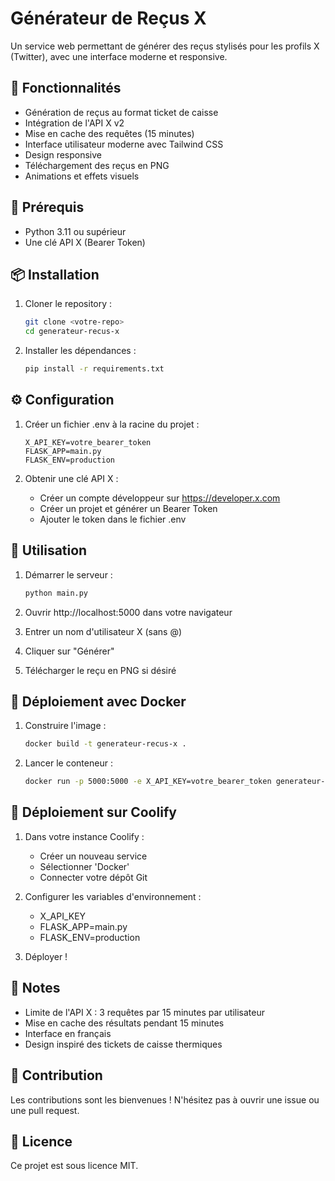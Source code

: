 # Générateur de Reçus X

Un service web permettant de générer des reçus stylisés pour les profils X (Twitter), avec une interface moderne et responsive.

## 🌟 Fonctionnalités

- Génération de reçus au format ticket de caisse
- Intégration de l'API X v2
- Mise en cache des requêtes (15 minutes)
- Interface utilisateur moderne avec Tailwind CSS
- Design responsive
- Téléchargement des reçus en PNG
- Animations et effets visuels

## 🔧 Prérequis

- Python 3.11 ou supérieur
- Une clé API X (Bearer Token)

## 📦 Installation

1. Cloner le repository :
   ```bash
   git clone <votre-repo>
   cd generateur-recus-x
   ```

2. Installer les dépendances :
   ```bash
   pip install -r requirements.txt
   ```

## ⚙️ Configuration

1. Créer un fichier .env à la racine du projet :
   ```env
   X_API_KEY=votre_bearer_token
   FLASK_APP=main.py
   FLASK_ENV=production
   ```

2. Obtenir une clé API X :
   - Créer un compte développeur sur https://developer.x.com
   - Créer un projet et générer un Bearer Token
   - Ajouter le token dans le fichier .env

## 🚀 Utilisation

1. Démarrer le serveur :
   ```bash
   python main.py
   ```

2. Ouvrir http://localhost:5000 dans votre navigateur
3. Entrer un nom d'utilisateur X (sans @)
4. Cliquer sur "Générer"
5. Télécharger le reçu en PNG si désiré

## 🐳 Déploiement avec Docker

1. Construire l'image :
   ```bash
   docker build -t generateur-recus-x .
   ```

2. Lancer le conteneur :
   ```bash
   docker run -p 5000:5000 -e X_API_KEY=votre_bearer_token generateur-recus-x
   ```

## 🚀 Déploiement sur Coolify

1. Dans votre instance Coolify :
   - Créer un nouveau service
   - Sélectionner 'Docker'
   - Connecter votre dépôt Git

2. Configurer les variables d'environnement :
   - X_API_KEY
   - FLASK_APP=main.py
   - FLASK_ENV=production

3. Déployer !

## 📝 Notes

- Limite de l'API X : 3 requêtes par 15 minutes par utilisateur
- Mise en cache des résultats pendant 15 minutes
- Interface en français
- Design inspiré des tickets de caisse thermiques

## 🤝 Contribution

Les contributions sont les bienvenues ! N'hésitez pas à ouvrir une issue ou une pull request.

## 📜 Licence

Ce projet est sous licence MIT.

